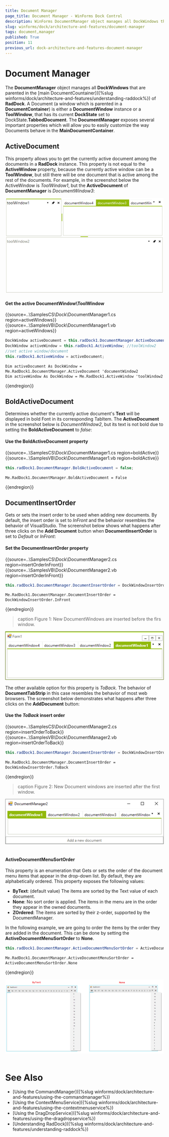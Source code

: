 ```yaml
---
title: Document Manager
page_title: Document Manager - WinForms Dock Control
description: WinForms DocumentManager object manages all DockWindows that are parented in the main DocumentCountainer.
slug: winforms/dock/architecture-and-features/document-manager
tags: document,manager
published: True
position: 11
previous_url: dock-architecture-and-features-document-manager
---
```


# Document Manager

The __DocumentManager__ object manages all **DockWindows** that are parented in the [main DocumentCountainer]({%slug winforms/dock/architecture-and-features/understanding-raddock%}) of __RadDock__. A Document (a window which is parented in a **DocumentContainer**) is either a **DocumentWindow** instance or a **ToolWindow**, that has its current **DockState** set to DockState.**TabbedDocument**. The **DocumentManager** exposes several important properties which will allow you to easily customize the way Documents behave in the **MainDocumentContainer**.
 
## ActiveDocument

This property allows you to get the currently active document among the documents in a __RadDock__ instance. This property is not equal to the __ActiveWindow__ property, because the currently active window can be a **ToolWindow**, but still there will be one document that is active among the rest of the documents. For example, in the screenshot below the ActiveWindow is *ToolWindow1*, but the **ActiveDocument** of **DocumentManager** is *DocumentWindow3*: 

![raddock-document-manager001](images/raddock-document-manager001.png)        

#### Get the active DocumentWindow\ToolWindow 
{{source=..\SamplesCS\Dock\DocumentManager1.cs region=activeWindows}} 
{{source=..\SamplesVB\Dock\DocumentManager1.vb region=activeWindows}} 

````C#
DockWindow activeDocument = this.radDock1.DocumentManager.ActiveDocument; //documentWindow2
DockWindow activeWindow = this.radDock1.ActiveWindow; //toolWindow2
//set active window/document
this.radDock1.ActiveWindow = activeDocument;

````
````VB.NET
Dim activeDocument As DockWindow = Me.RadDock1.DocumentManager.ActiveDocument 'documentWindow2
Dim activeWindow As DockWindow = Me.RadDock1.ActiveWindow 'toolWindow2

````

{{endregion}} 

## BoldActiveDocument
 
Determines whether the currently active document's **Text** will be displayed in bold Font in its corresponding TabItem. The **ActiveDocument** in the screenshot below is *DocumentWindow2*, but its text is not bold due to setting the __BoldActiveDocument__ to *false*: 

#### Use the __BoldActiveDocument__ property

{{source=..\SamplesCS\Dock\DocumentManager1.cs region=boldActive}} 
{{source=..\SamplesVB\Dock\DocumentManager1.vb region=boldActive}} 

````C#
this.radDock1.DocumentManager.BoldActiveDocument = false;

````
````VB.NET
Me.RadDock1.DocumentManager.BoldActiveDocument = False

````

{{endregion}} 

## DocumentInsertOrder

Gets or sets the insert order to be used when adding new documents. By default, the insert order is set to *InFront* and the behavior resembles the behavior of VisualStudio. The screenshot below shows what happens after three clicks on the **Add Document** button when __DocumentInsertOrder__ is set to *Default* or *InFront*: 

#### Set the __DocumentInsertOrder__ property

{{source=..\SamplesCS\Dock\DocumentManager2.cs region=insertOrderInFront}} 
{{source=..\SamplesVB\Dock\DocumentManager2.vb region=insertOrderInFront}} 

````C#
this.radDock1.DocumentManager.DocumentInsertOrder = DockWindowInsertOrder.InFront;

````
````VB.NET
Me.RadDock1.DocumentManager.DocumentInsertOrder = DockWindowInsertOrder.InFront

````

{{endregion}} 

>caption Figure 1: New DocumentWindows are inserted before the firs window.

![dock-architecture-and-features-document-manager 002](images/dock-architecture-and-features-document-manager002.png) 

The other available option for this property is *ToBack.* The behavior of **DocumentTabStrip** in this case resembles the behavior of most web browsers. The screenshot below demonstrates what happens after three clicks on the **AddDocument** button: 

#### Use the *ToBack* insert order

{{source=..\SamplesCS\Dock\DocumentManager2.cs region=insertOrderToBack}} 
{{source=..\SamplesVB\Dock\DocumentManager2.vb region=insertOrderToBack}} 

````C#
this.radDock1.DocumentManager.DocumentInsertOrder = DockWindowInsertOrder.ToBack;

````
````VB.NET
Me.RadDock1.DocumentManager.DocumentInsertOrder = DockWindowInsertOrder.ToBack

````

{{endregion}} 

>caption Figure 2: New Document windows are inserted after the first window.

![dock-architecture-and-features-document-manager 003](images/dock-architecture-and-features-document-manager003.png) 

#### ActiveDocumentMenuSortOrder

This property is an enumeration that Gets or sets the order of the document menu items that appear in the drop-down list. By default, they are alphabetically ordered. This property exposes the following values:

* __ByText__: (default value)  The items are sorted by the Text value of each document. 
* __None__: No sort order is applied. The items in the menu are in the order they appear in the owned documents.
* __ZOrdered__: The items are sorted by their z-order, supported by the DocumentManager.

In the following example, we are going to order the items by the order they are added in the document. This can be done by setting the __ActiveDocumentMenuSortOrder__ to __None__.

````C#
this.radDock1.DocumentManager.ActiveDocumentMenuSortOrder = ActiveDocumentMenuSortOrder.None;

````
````VB.NET
Me.RadDock1.DocumentManager.ActiveDocumentMenuSortOrder = ActiveDocumentMenuSortOrder.None

````

{{endregion}}

![dock-architecture-and-features-document-manager 003](images/dock-architecture-and-features-document-manager004.png) 
      
# See Also

* [Using the CommandManager]({%slug winforms/dock/architecture-and-features/using-the-commandmanager%})     
* [Using the ContextMenuService]({%slug winforms/dock/architecture-and-features/using-the-contextmenuservice%})
* [Using the DragDropService]({%slug winforms/dock/architecture-and-features/using-the-dragdropservice%}) 
* [Understanding RadDock]({%slug winforms/dock/architecture-and-features/understanding-raddock%})
